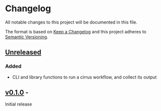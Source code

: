 # Changelog

All notable changes to this project will be documented in this file.

The format is based on [Keep a Changelog](http://keepachangelog.com/en/1.0.0/)
and this project adheres to [Semantic Versioning](http://semver.org/spec/v2.0.0.html).

## [Unreleased]

### Added
- CLI and library functions to run a cirrus workflow, and collect its output

## [v0.1.0] -

Initial release

[unreleased]: https://github.com/cirrus-geo/cirrus-mgmt/compare/v0.1.0...main
[v0.1.0]: https://github.com/cirrus-geo/cirrus-mgmt/releases/tag/v0.1.0
